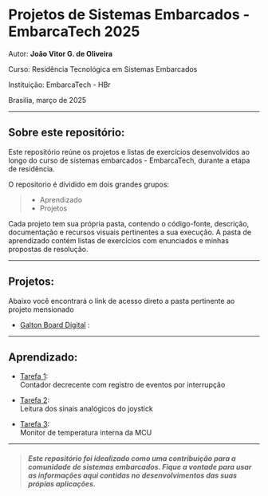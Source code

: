 # Projetos de Sistemas Embarcados - EmbarcaTech 2025

Autor: **João Vitor G. de Oliveira**

Curso: Residência Tecnológica em Sistemas Embarcados

Instituição: EmbarcaTech - HBr

Brasilia, março de 2025

---

## Sobre este repositório:

Este repositório reúne os projetos e listas de exercícios desenvolvidos ao longo do curso de sistemas embarcados - EmbarcaTech, durante a etapa de residência.  

O repositorio é dividido em dois grandes grupos: 

>- Aprendizado
>- Projetos

Cada projeto tem sua própria pasta, contendo o código-fonte, descrição, documentação e recursos visuais pertinentes a sua execução. 
A pasta de aprendizado contém listas de exercícios com enunciados e minhas propostas de resolução. 

---

## Projetos:

Abaixo você encontrará o link de acesso direto a pasta pertinente ao projeto mensionado

- [Galton Board Digital](./Projetos/galton_board/) : 


---

## Aprendizado:

- [Tarefa 1](./Aprendizado/Tarefa1/):  
    Contador decrecente com registro de eventos por interrupção 

- [Tarefa 2](./Aprendizado/Tarefa2/):  
    Leitura dos sinais analógicos do joystick

- [Tarefa 3](./Aprendizado/Tarefa3/):  
    Monitor de temperatura interna da MCU
    
---


>##### Este repositório foi idealizado como uma contribuição para a comunidade de sistemas embarcados.  Fique a vontade para usar as informações aqui contidas no desenvolvimentos das suas própias aplicações.
